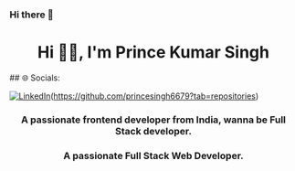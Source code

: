### Hi there 👋

<!--
**princesingh6679/princesingh6679** is a ✨ _special_ ✨ repository because its `README.md` (this file) appears on your GitHub profile.

Here are some ideas to get you started:

- 🔭 I’m currently working on ...
- 🌱 I’m currently learning ...
- 👯 I’m looking to collaborate on ...
- 🤔 I’m looking for help with ...
- 💬 Ask me about ...
- 📫 How to reach me: ...rudrasingh6679@gmail.com
- 😄 Pronouns: ...
- ⚡ Fun fact: ...
-->

<h1 align="center">Hi 👋🏻, I'm Prince Kumar Singh</h1>
## 🌐 Socials:

[![LinkedIn](https://img.shields.io/badge/LinkedIn-%230077B5.svg?logo=linkedin&logoColor=white)](https://www.linkedin.com/in/prince-kumar-singh-597b76263/)(https://github.com/princesingh6679?tab=repositories)

<h3 align="center">A passionate frontend developer from India, wanna be Full Stack developer.</h3>
<h3 align="center">A passionate Full Stack Web Developer.</h3>

<!--  https://codepen.io/skilledcoder07 -->
